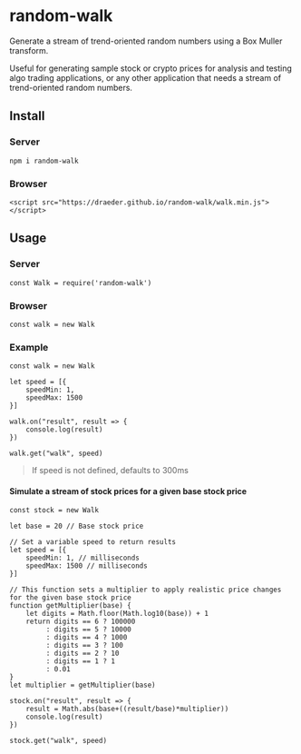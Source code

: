 # random-walk
Generate a stream of trend-oriented random numbers using a Box Muller transform. 

Useful for generating sample stock or crypto prices for analysis and testing algo trading applications, or any other application that needs a stream of trend-oriented random numbers.

## Install
### Server
`npm i random-walk`
### Browser
`<script src="https://draeder.github.io/random-walk/walk.min.js"></script>`
## Usage
### Server
```
const Walk = require('random-walk')
```

### Browser
```
const walk = new Walk
```

### Example
```
const walk = new Walk

let speed = [{
    speedMin: 1,
    speedMax: 1500
}]

walk.on("result", result => {
    console.log(result)
})

walk.get("walk", speed)
```
> If speed is not defined, defaults to 300ms

#### Simulate a stream of stock prices for a given base stock price
```
const stock = new Walk

let base = 20 // Base stock price

// Set a variable speed to return results
let speed = [{
    speedMin: 1, // milliseconds
    speedMax: 1500 // milliseconds
}]

// This function sets a multiplier to apply realistic price changes for the given base stock price
function getMultiplier(base) {
    let digits = Math.floor(Math.log10(base)) + 1
    return digits == 6 ? 100000
         : digits == 5 ? 10000
         : digits == 4 ? 1000
         : digits == 3 ? 100
         : digits == 2 ? 10
         : digits == 1 ? 1
         : 0.01
}
let multiplier = getMultiplier(base)

stock.on("result", result => {
    result = Math.abs(base+((result/base)*multiplier))
    console.log(result)
})

stock.get("walk", speed)

```